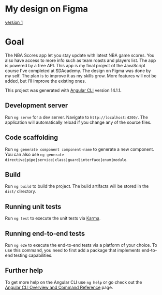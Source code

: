 # My design on Figma

[version 1](https://www.figma.com/file/zXa5Q8IpAgz19Uqle2R4NH/Serwis-NBA?node-id=0%3A1)

# Goal

The NBA Scores app let you stay update with latest NBA game scores. You also have access to more info such as team roasts and players list. The app is powered by a free API. This app is my final project of the JavaScript course I've completed at SDAcademy. The design on Figma was done by my self. The plan is to improve it as my skills grow. More features will not be added, but I'll improve the existing ones.

This project was generated with [Angular CLI](https://github.com/angular/angular-cli) version 14.1.1.

## Development server

Run `ng serve` for a dev server. Navigate to `http://localhost:4200/`. The application will automatically reload if you change any of the source files.

## Code scaffolding

Run `ng generate component component-name` to generate a new component. You can also use `ng generate directive|pipe|service|class|guard|interface|enum|module`.

## Build

Run `ng build` to build the project. The build artifacts will be stored in the `dist/` directory.

## Running unit tests

Run `ng test` to execute the unit tests via [Karma](https://karma-runner.github.io).

## Running end-to-end tests

Run `ng e2e` to execute the end-to-end tests via a platform of your choice. To use this command, you need to first add a package that implements end-to-end testing capabilities.

## Further help

To get more help on the Angular CLI use `ng help` or go check out the [Angular CLI Overview and Command Reference](https://angular.io/cli) page.
